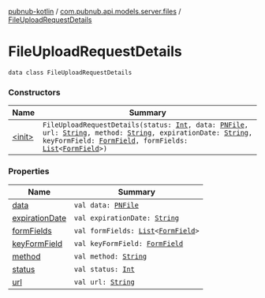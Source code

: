 [pubnub-kotlin](../../index.md) / [com.pubnub.api.models.server.files](../index.md) / [FileUploadRequestDetails](./index.md)

# FileUploadRequestDetails

`data class FileUploadRequestDetails`

### Constructors

| Name | Summary |
|---|---|
| [&lt;init&gt;](-init-.md) | `FileUploadRequestDetails(status: `[`Int`](https://kotlinlang.org/api/latest/jvm/stdlib/kotlin/-int/index.html)`, data: `[`PNFile`](../../com.pubnub.api.models.consumer.files/-p-n-file/index.md)`, url: `[`String`](https://kotlinlang.org/api/latest/jvm/stdlib/kotlin/-string/index.html)`, method: `[`String`](https://kotlinlang.org/api/latest/jvm/stdlib/kotlin/-string/index.html)`, expirationDate: `[`String`](https://kotlinlang.org/api/latest/jvm/stdlib/kotlin/-string/index.html)`, keyFormField: `[`FormField`](../-form-field/index.md)`, formFields: `[`List`](https://kotlinlang.org/api/latest/jvm/stdlib/kotlin.collections/-list/index.html)`<`[`FormField`](../-form-field/index.md)`>)` |

### Properties

| Name | Summary |
|---|---|
| [data](data.md) | `val data: `[`PNFile`](../../com.pubnub.api.models.consumer.files/-p-n-file/index.md) |
| [expirationDate](expiration-date.md) | `val expirationDate: `[`String`](https://kotlinlang.org/api/latest/jvm/stdlib/kotlin/-string/index.html) |
| [formFields](form-fields.md) | `val formFields: `[`List`](https://kotlinlang.org/api/latest/jvm/stdlib/kotlin.collections/-list/index.html)`<`[`FormField`](../-form-field/index.md)`>` |
| [keyFormField](key-form-field.md) | `val keyFormField: `[`FormField`](../-form-field/index.md) |
| [method](method.md) | `val method: `[`String`](https://kotlinlang.org/api/latest/jvm/stdlib/kotlin/-string/index.html) |
| [status](status.md) | `val status: `[`Int`](https://kotlinlang.org/api/latest/jvm/stdlib/kotlin/-int/index.html) |
| [url](url.md) | `val url: `[`String`](https://kotlinlang.org/api/latest/jvm/stdlib/kotlin/-string/index.html) |
